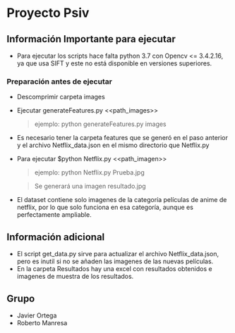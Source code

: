 # Proyecto Psiv

## Información Importante para ejecutar
- Para ejecutar los scripts hace falta python 3.7 con Opencv <= 3.4.2.16, ya que usa SIFT y este no está disponible en versiones superiores.
### Preparación antes de ejecutar
- Descomprimir carpeta images
- Ejecutar generateFeatures.py <<path_images>>
  >ejemplo: python generateFeatures.py images
- Es necesario tener la carpeta features que se generó en el paso anterior y el archivo Netflix_data.json en el mismo directorio que Netflix.py
- Para ejecutar $python Netflix.py <<path_imagen>>
  >ejemplo: python Netflix.py Prueba.jpg
  
  >Se generará una imagen resultado.jpg
 - El dataset contiene solo imagenes de la categoría películas de anime de netflix, por lo que solo funciona en esa categoría, aunque es perfectamente ampliable.

## Información adicional
- El script get_data.py sirve para actualizar el archivo Netflix_data.json, pero es inutil si no se añaden las imagenes de las nuevas películas.
- En la carpeta Resultados hay una excel con resultados obtenidos e imagenes de muestra de los resultados.

 ## Grupo

- Javier Ortega
- Roberto Manresa
 

